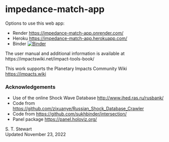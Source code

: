 # impedance-match-app

Options to use this web app:<p>

* Render https://impedance-match-app.onrender.com/<br>
* Heroku https://impedance-match-app.herokuapp.com/<br>
* Binder [![Binder](https://mybinder.org/badge_logo.svg)](https://mybinder.org/v2/gh/ImpactsWiki/impedance-match-app/main?labpath=impedance_match_app.ipynb)

<p>The user manual and additional information is available at<br>
https://impactswiki.net/impact-tools-book/

This work supports the Planetary Impacts Community Wiki<br>
https://impacts.wiki

### Acknowledgements
* Use of the online Shock Wave Database http://www.ihed.ras.ru/rusbank/ 
* Code from https://github.com/zixuanye/Russian_Shock_Database_Crawler
* Code from https://github.com/sukhbinder/intersection/
* Panel package https://panel.holoviz.org/

S. T. Stewart<br>
Updated November 23, 2022
